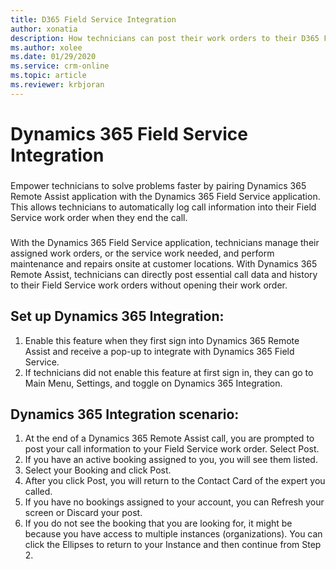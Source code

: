 ```yaml
---
title: D365 Field Service Integration
author: xonatia
description: How technicians can post their work orders to their D365 Field Service work order
ms.author: xolee
ms.date: 01/29/2020
ms.service: crm-online
ms.topic: article
ms.reviewer: krbjoran
---
```

# Dynamics 365 Field Service Integration

###
Empower technicians to solve problems faster by pairing Dynamics 365 Remote Assist application with the Dynamics 365 Field Service application. This allows technicians to automatically log call information into their Field Service work order when they end the call. 
###
With the Dynamics 365 Field Service application, technicians manage their assigned work orders, or the service work needed, and perform maintenance and repairs onsite at customer locations. With Dynamics 365 Remote Assist, technicians can directly post essential call data and history to their Field Service work orders without opening their work order. 

## Set up Dynamics 365 Integration:
1.	Enable this feature when they first sign into Dynamics 365 Remote Assist and receive a pop-up to integrate with Dynamics 365 Field Service.
2.	If technicians did not enable this feature at first sign in, they can go to Main Menu, Settings, and toggle on Dynamics 365 Integration.

## Dynamics 365 Integration scenario: 
1.	At the end of a Dynamics 365 Remote Assist call, you are prompted to post your call information to your Field Service work order. Select Post. 
2.	If you have an active booking assigned to you, you will see them listed.
3.	Select your Booking and click Post. 
4.	After you click Post, you will return to the Contact Card of the expert you called. 
5.	If you have no bookings assigned to your account, you can Refresh your screen or Discard your post. 
6.	If you do not see the booking that you are looking for, it might be because you have access to multiple instances (organizations). You can click the Ellipses to return to your Instance and then continue from Step 2. 
